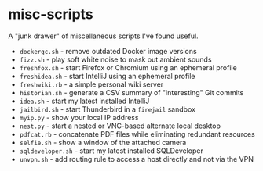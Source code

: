 # misc-scripts

A "junk drawer" of miscellaneous scripts I've found useful.

- `dockergc.sh` - remove outdated Docker image versions
- `fizz.sh` - play soft white noise to mask out ambient sounds
- `freshfox.sh` - start Firefox or Chromium using an ephemeral profile
- `freshidea.sh` - start IntelliJ using an ephemeral profile
- `freshwiki.rb` - a simple personal wiki server
- `historian.sh` - generate a CSV summary of "interesting" Git commits
- `idea.sh` - start my latest installed IntelliJ
- `jailbird.sh` - start Thunderbird in a `firejail` sandbox
- `myip.py` - show your local IP address
- `nest.py` - start a nested or VNC-based alternate local desktop
- `pdfcat.rb` - concatenate PDF files while eliminating redundant resources
- `selfie.sh` - show a window of the attached camera
- `sqldeveloper.sh` - start my latest installed SQLDeveloper
- `unvpn.sh` - add routing rule to access a host directly and not via the VPN 

